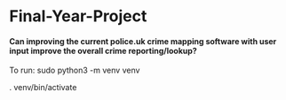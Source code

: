 # Final-Year-Project
#### Can improving the current police.uk crime mapping software with user input improve the overall crime reporting/lookup?

To run:
  sudo python3 -m venv venv
  
  . venv/bin/activate

